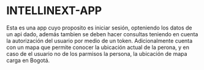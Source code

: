 # INTELLINEXT-APP
Esta es una app cuyo proposito es iniciar sesión, opteniendo los datos de un api dado, además tambien se deben hacer consultas teniendo en cuenta la autorización del usuario por medio de un token. Adicionalmente cuenta con un mapa que permite conocer la ubicación actual de la perona, y en caso de el usuario no de los parmisos la persona, la ubicación de mapa carga en Bogotá.
